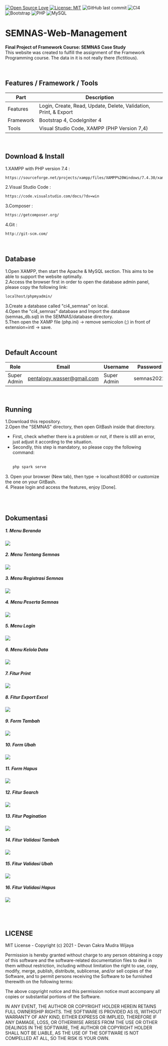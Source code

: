 [![Open Source Love](https://badges.frapsoft.com/os/v1/open-source.svg?style=flat)](https://github.com/ellerbrock/open-source-badges/)
[![License: MIT](https://img.shields.io/badge/License-MIT-green.svg)](https://opensource.org/licenses/MIT)
![GitHub last commit](https://img.shields.io/github/last-commit/devancakra/SEMNAS-Web-Management)
![CI4](https://img.shields.io/badge/-Codeigniter4-darkblue?style=flat&logo=Codeigniter)
![Bootstrap](https://img.shields.io/badge/-Bootstrap-purple.svg?&logo=bootstrap&logoColor=white)
![PHP](https://img.shields.io/badge/-PHP-grey.svg?&logo=PHP&logoColor=white)
![MySQL](https://img.shields.io/badge/-MySQL-blue.svg?style=flat&logo=mysql&logoColor=white)

# SEMNAS-Web-Management
<strong>Final Project of Framework Course: SEMNAS Case Study</strong><br>
This website was created to fulfill the assignment of the Framework Programming course. The data in it is not really there (fictitious).

<br>

## Features / Framework / Tools
| Part | Description |
| --- | --- |
| Features | Login, Create, Read, Update, Delete, Validation, Print, & Export |
| Framework | Bootstrap 4, CodeIgniter 4 |
| Tools | Visual Studio Code, XAMPP (PHP Version 7,4) |

<br>

## Download & Install
1.XAMPP with PHP version 7.4 :
```bash
https://sourceforge.net/projects/xampp/files/XAMPP%20Windows/7.4.30/xampp-windows-x64-7.4.30-1-VC15-installer.exe/download
```
2.Visual Studio Code :
```bash
https://code.visualstudio.com/docs/?dv=win
```
3.Composer :
```bash
https://getcomposer.org/
```
4.Git :
```bash
http://git-scm.com/
```

<br>

## Database
1.Open XAMPP, then start the Apache & MySQL section. This aims to be able to support the website optimally.<br>
2.Access the browser first in order to open the database admin panel, please copy the following link:
```bash
localhost/phpmyadmin/
```
3.Create a database called "ci4_semnas" on local.<br>
4.Open the "ci4_semnas" database and Import the database (semnas_db.sql) in the SEMNAS/database directory.<br>
5.Then open the XAMP file (php.ini) -> remove semicolon (;) in front of extension=intl -> save.

<br>

## Default Account
| Role | Email | Username | Password |
| --- | --- | --- | --- |
| Super Admin | pentalogy.wasser@gmail.com | Super Admin | semnas2021 |

<br>

## Running
1.Download this repository.<br>
2.Open the "SEMNAS" directory, then open GitBash inside that directory.
<ul>
<li>First, check whether there is a problem or not, if there is still an error, just adjust it according to the situation.</li>
<li>Secondly, this step is mandatory, so please copy the following command:</li><br>
    
````bash
php spark serve
````
</ul>
3. Open your browser (New tab), then type -> localhost:8080 or customize the one on your GitBash.<br>
4. Please login and access the features, enjoy [Done].

<br><br>

## Dokumentasi
<div class="dokumentasi">
  <h5>1. Menu Beranda</h5>
  <img src="https://user-images.githubusercontent.com/54527592/109822472-8fbef980-7c69-11eb-9fee-c3d6f7259862.png"><br>
  <h5>2. Menu Tentang Semnas</h5>
  <img src="https://user-images.githubusercontent.com/54527592/109822592-acf3c800-7c69-11eb-8193-5dc9c91d9b76.png"><br>
  <h5>3. Menu Registrasi Semnas</h5>
  <img src="https://user-images.githubusercontent.com/54527592/109823043-24295c00-7c6a-11eb-85ec-638a93e6b4fe.png"><br>
  <h5>4. Menu Peserta Semnas</h5>
  <img src="https://user-images.githubusercontent.com/54527592/109822749-d7458580-7c69-11eb-9332-efdeb85d009f.png"><br>
  <h5>5. Menu Login</h5>
  <img src="https://user-images.githubusercontent.com/54527592/109823193-49b66580-7c6a-11eb-8e2c-c96bd31de17b.png"><br>
  <h5>6. Menu Kelola Data</h5>
  <img src="https://user-images.githubusercontent.com/54527592/109821080-31454b80-7c68-11eb-9cb7-5c66e7420b0d.png"><br>
  <h5>7. Fitur Print</h5>
  <img src="https://user-images.githubusercontent.com/54527592/109821231-59cd4580-7c68-11eb-986c-a3052f8e56c9.png"><br>
  <h5>8. Fitur Export Excel</h5>
  <img src="https://user-images.githubusercontent.com/54527592/109821446-926d1f00-7c68-11eb-86cd-fdf8bcd15009.png"><br>
  <h5>9. Form Tambah</h5>
  <img src="https://user-images.githubusercontent.com/54527592/109821546-a9ac0c80-7c68-11eb-8ed2-acfc2ff39b75.png"><br>
  <h5>10. Form Ubah</h5>
  <img src="https://user-images.githubusercontent.com/54527592/109821667-cb0cf880-7c68-11eb-84c1-b78656d5d403.png"><br>
  <h5>11. Form Hapus</h5>
  <img src="https://user-images.githubusercontent.com/54527592/109916076-8ffcda80-7ce5-11eb-9341-3949845899e4.png"><br>
  <h5>12. Fitur Search</h5>
  <img src="https://user-images.githubusercontent.com/54527592/109821995-1e7f4680-7c69-11eb-9580-ceba86b7d798.png"><br>
  <h5>13. Fitur Pagination</h5>
  <img src="https://user-images.githubusercontent.com/54527592/109822130-42428c80-7c69-11eb-9fae-c2dfda284944.png"><br>
  <h5>14. Fitur Validasi Tambah</h5>
  <img src="https://user-images.githubusercontent.com/54527592/109916408-2a5d1e00-7ce6-11eb-81cb-40be595c1404.png"><br>
  <h5>15. Fitur Validasi Ubah</h5>
  <img src="https://user-images.githubusercontent.com/54527592/109916251-dc481a80-7ce5-11eb-8951-398f5d3ed958.png"><br>
  <h5>16. Fitur Validasi Hapus<h5>
  <img src="https://user-images.githubusercontent.com/54527592/109916161-b458b700-7ce5-11eb-8d13-a890ad4b0e55.png"><br>
</div>

<br><br>

## LICENSE
MIT License - Copyright (c) 2021 - Devan Cakra Mudra Wijaya

Permission is hereby granted without charge to any person obtaining a copy of this software and the software-related documentation files to deal in them without restriction, including without limitation the right to use, copy, modify, merge, publish, distribute, sublicense, and/or sell copies of the Software, and to permit persons receiving the Software to be furnished therewith on the following terms:

The above copyright notice and this permission notice must accompany all copies or substantial portions of the Software.

IN ANY EVENT, THE AUTHOR OR COPYRIGHT HOLDER HEREIN RETAINS FULL OWNERSHIP RIGHTS. THE SOFTWARE IS PROVIDED AS IS, WITHOUT WARRANTY OF ANY KIND, EITHER EXPRESS OR IMPLIED, THEREFORE IF ANY DAMAGE, LOSS, OR OTHERWISE ARISES FROM THE USE OR OTHER DEALINGS IN THE SOFTWARE, THE AUTHOR OR COPYRIGHT HOLDER SHALL NOT BE LIABLE, AS THE USE OF THE SOFTWARE IS NOT COMPELLED AT ALL, SO THE RISK IS YOUR OWN.
